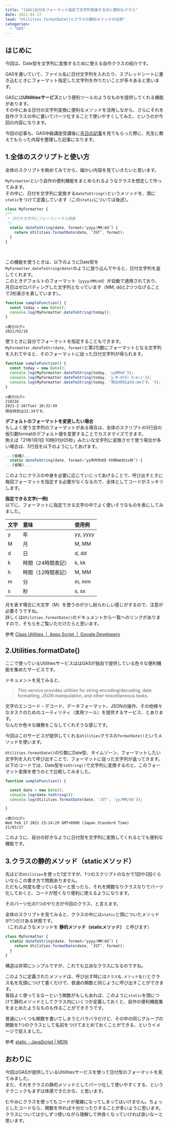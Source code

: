 ```yaml
---
title: "[GAS]日付をフォーマット指定で文字列変換するのに便利なクラス"
date: 2021-02-17
lead: "Utilities.formatDate()とクラスの静的メソッドの活用"
categories:
  - "GAS"
---
```



## はじめに
今回は、Date型を文字列に変換するために使える自作クラスの紹介です。  

GASを書いていて、ファイル名に日付文字列を入れたり、スプレッドシートに書き込むときにフォーマット指定した文字列を作りたいことが多々あると思います。  

GASには**Ultilitiesサービス**という便利ツールのようなものを提供してくれる機能があります。  
その中にある日付の文字列変換に便利なメソッドを活用しながら、さらにそれを自作クラスの中に書いてパーツ化することで使いやすくしてみた、というのが今回の内容になります。

今回の記事も、GAS中級講座受講後に[先日の記事](https://massasquash.github.io/potatofolio/posts/20210211_gas_datetime_to_str/)を見てもらった際に、先生に教えてもらった内容を整理した記事になります。  

## 1.全体のスクリプトと使い方
全体のスクリプトを眺めてみてから、細かい内容を見ていきたいと思います。  

`MyFormatter`という自作の便利機能をまとめられるようなクラスを想定して作ってみます。  
その中に、日付を文字列に変換する`dateToString()`というメソッドを、頭に`static`をつけて定義しています（この`static`については後述）。  

```javascript {linenos=table}
class MyFormatter {
/**
 * 日付を文字列にフォーマットする関数
 */
  static dateToString(date, format=‘yyyy/MM/dd’) {
    return Utilities.formatDate(date, ‘JST’, format);
  }
}
```
<br>

この機能を使うときは、以下のようにDate型を`MyFormatter.dateToString(date)`のように放り込んでやると、日付文字列を返してくれます。  
このときデフォルトのフォーマット（`yyyy/MM/dd`）が自動で適用されており、月日はゼロパディングした文字列となっています（MM, ddと2つつなげることで2桁表示を表しています）。

```javascript
function sampleFunction() {
  const today = new Date();
  console.log(MyFormatter.dateToString(today));
}
```

```
<実行ログ>
2021/02/16
```

使うときに自分でフォーマットを指定することもできます。  
`MyFormatter.dateToStr(date, format)`と第2引数にフォーマットとなる文字列を入れてやると、そのフォーマットに従った日付文字列が得られます。  

```javascript
function sampleFunction() {
  const today = new Date();
  console.log(MyFormatter.dateToString(today, 'yyMMdd'));
  console.log(MyFormatter.dateToString(today, 'y-M-d(E) h:m:s'));
  console.log(MyFormatter.dateToString(today, '現在時刻はkk:mmです。'));
}
```

```
<実行ログ>
210216
2021-2-16(Tue) 10:32:49
現在時刻は22:34です。
```

**デフォルトのフォーマットを変更したい場合**  
もしよく使う文字列のフォーマットがある場合は、全体のスクリプトの5行目の仮引数formatのデフォルト値を変更することでカスタマイズできます。  
例えば「21年1月1日 10時01分05秒」みたいな文字列に変換させて使う場合が多い場合は、5行目を以下のようにしてあげます。  
```javascript
...(省略)...
  static dateToString(date, format=‘yy年M月d日 hh時mm分ss秒’) {
...(省略)...
```

このようにクラスの中身を必要に応じていじってあげることで、呼び出すときに毎回フォーマットを指定する必要がなくなるので、全体としてコードがスッキリします。

**指定できる文字(一例)**  
以下に、フォーマットに指定できる文字の中でよく使いそうなものを表にしてみました。  

| 文字 | 意味 | 使用例 |
| :--- | :--- | :--- |
| y | 年 | yy, yyyy |
| M | 月 | M, MM|
| d | 日 | d, dd |
| k | 時間（24時間表記） | k, kk |
| h | 時間（12時間表記） | M, MM|
| m | 分 | m, mm |
| s | 秒 | s, ss |

月を表す場合に大文字（M）を使うのが少し紛らわしい感じがするので、注意が必要そうですね。  
詳しくは`Utilities.formatDate()`のドキュメントから一覧へのリンクがありますので、そちらをご覧いただけたらと思います。  

参考 [Class Utilities  |  Apps Script  |  Google Developers](https://developers.google.com/apps-script/reference/utilities/utilities#formatdatedate,-timezone,-format)



## 2.Utilities.formatDate()
ここで使っているUtilitiesサービスははGASが独自で提供している色々な便利機能を集めたサービスです。  

ドキュメントを見てみると、
> This service provides utilities for string encoding/decoding, date formatting, JSON manipulation, and other miscellaneous tasks.  

文字のエンコード・デコード、データフォーマット、JSONの操作、その他様々なタスクのためのユーティリティ（実用ツール）を提供するサービス、とあります。  
なんだか色々な雑務をこなしてくれそうな感じです。  

今回はこのサービスが提供してくれる`Utilities`クラスの`formatDate()`というメソッドを使います。

`Utilities.formatDate()`の引数にDate型、タイムゾーン、フォーマットしたい文字列を入れて呼び出すことで、フォーマットに従った文字列が返ってきます。  
以下のコードでは、Date型を`toString()`で文字列に変換するのと、このフォーマット変換を使うのとで比較してみました。

```javascript
function sumpleFunction() {

  const date = new Date();
  console.log(date.toString())
  console.log(Utilities.formatDate(date, 'JST', 'yy/MM/dd'));

}
```

```
<実行ログ>
Wed Feb 17 2021 23:14:29 GMT+0900 (Japan Standard Time)  
21/02/17
```

このように、自分の好きなように日付型を文字列に変換してくれるとても便利な機能です。


## 3.クラスの静的メソッド（staticメソッド）
先ほどの`Utilities`を使った1文ですが、1つのスクリプトのなかで1回や2回ぐらいならこの書き方で問題ありません。  
ただもし何度も使っているなーと思ったら、それを関数なりクラスなりでパーツ化しておくと、コードが短くなり便利に使えるようになります。

そのパーツ化の1つのやり方が今回のクラス、と言えます。  

全体のスクリプトを見てみると、クラスの中には`static`と頭についたメソッドが1つだけある状態です。  
（これのようなメソッドを **静的メソッド（staticメソッド）** と呼びます）  

```javascript
class MyFormatter {
  static dateToString(date, format=‘yyyy/MM/dd’) {
    return Utilities.formatDate(date, ‘JST’, format);
  }
}
```

構造は非常にシンプルですが、これでも立派なクラスになるのですね。  

このように定義されたメソッドは、呼び出す時には`クラス名.メソッド名()`とクラス名を先頭につけて書くだけで、普通の関数と同じように呼び出すことができます。  
普段よく使ってるなーという関数がもしもあれば、このように`static`を頭につけて静的メソッドとしてクラス内にいくつか定義しておくと、自作の便利機能集をまとめたようなものも作ることができそうです。  

普通にいくつも関数を書いてしまうとバラバラだけど、その中の同じグループの関数を1つのクラスとして名前をつけてまとめておくことができる、というイメージで捉えました。

参考  [static - JavaScript | MDN](https://developer.mozilla.org/ja/docs/Web/JavaScript/Reference/Classes/static)


## おわりに
今回はGASが提供しているUltilitiesサービスを使って日付型のフォーマットを見てみました。  
また、それをクラスの静的メソッドとしてパーツ化して使いやすくする、というテクニックもまずは体感できたかな、と思います。  

むやみにクラスを使ってもコードが複雑になってしまってはいけません。ちょっとしたコードなら、関数を作れば十分だったりすることが多いように思います。  
クラスについては少しずつ使いながら理解して仲良くなっていければ良いなーと思います。  
